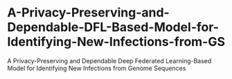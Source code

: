 # A-Privacy-Preserving-and-Dependable-DFL-Based-Model-for-Identifying-New-Infections-from-GS
A Privacy-Preserving and Dependable Deep Federated Learning-Based Model for Identifying New Infections from Genome Sequences
